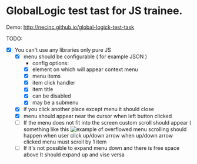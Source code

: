 # GlobalLogic test tast for JS trainee.

Demo: http://necinc.github.io/global-logick-test-task

TODO:
- [x] You can't use any libraries only pure JS
  - [x] menu should be configurable ( for example JSON )
    - config options:
    - [x] element on which will appear context menu
    - [x] menu items
    - [x] item click handler
    - [x] item title
    - [x] can be disabled
    - [x] may be a submenu
  - [x] if you click another place except menu it should close
  - [x] menu should appear near the cursor when left button clicked
  - [ ] If the menu does not fit into the screen custom scroll should appear ( something like this ![example of overflowed menu](http://i.imgur.com/j65YgMX.png)  scrolling should happen when user click up/down arrow when up/down arrow clicked menu must scroll by 1 item
  - [ ] If it's not possible to expand menu down and there is free space above It should expand up and vise versa
